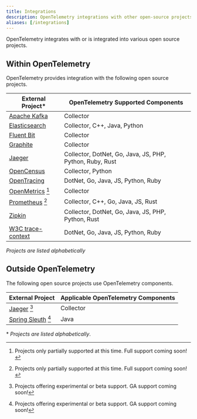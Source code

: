 ```yaml
---
title: Integrations
description: OpenTelemetry integrations with other open-source projects
aliases: [/integrations]
---
```


OpenTelemetry integrates with or is integrated into various open source projects.

## Within OpenTelemetry

OpenTelemetry provides integration with the following open source projects.

| External Project*                                         | OpenTelemetry Supported Components                       |
| ----------------                                          | ----------------------------------                       |
| [Apache Kafka](https://kafka.apache.org/)                 | Collector                                                |
| [Elasticsearch](https://github.com/elastic/elasticsearch) | Collector, C++, Java, Python                             |
| [Fluent Bit](https://fluentbit.io/)                       | Collector                                                |
| [Graphite](https://graphiteapp.org/)                      | Collector                                                |
| [Jaeger](https://www.jaegertracing.io/)                   | Collector, DotNet, Go, Java, JS, PHP, Python, Ruby, Rust |
| [OpenCensus](https://opencensus.io/)                      | Collector, Python                                        |
| [OpenTracing](https://opentracing.io/)                    | DotNet, Go, Java, JS, Python, Ruby
| [OpenMetrics](https://openmetrics.io/) [^partial-support] | Collector                                                |
| [Prometheus](https://prometheus.io/) [^partial-support]   | Collector, C++, Go, Java, JS, Rust                       |
| [Zipkin](https://zipkin.io/)                              | Collector, DotNet, Go, Java, JS, PHP, Python, Rust       |
| [W3C trace-context](https://www.w3.org/TR/trace-context/) | DotNet, Go, Java, JS, Python, Ruby                       |

_Projects are listed alphabetically_

## Outside OpenTelemetry

The following open source projects use OpenTelemetry components.

| External Project                                                                               | Applicable OpenTelemetry Components |
| ----------------                                                                               | ----------------------------------- |
| [Jaeger](https://www.jaegertracing.io/docs/1.21/opentelemetry/) [^not-ga]                      | Collector                           |
| [Spring Sleuth](https://github.com/spring-cloud-incubator/spring-cloud-sleuth-otel/) [^not-ga] | Java                                |


\* _Projects are listed alphabetically_.
[^partial-support]: Projects only partially supported at this time. Full support coming soon!
[^not-ga]: Projects offering experimental or beta support. GA support coming soon!
